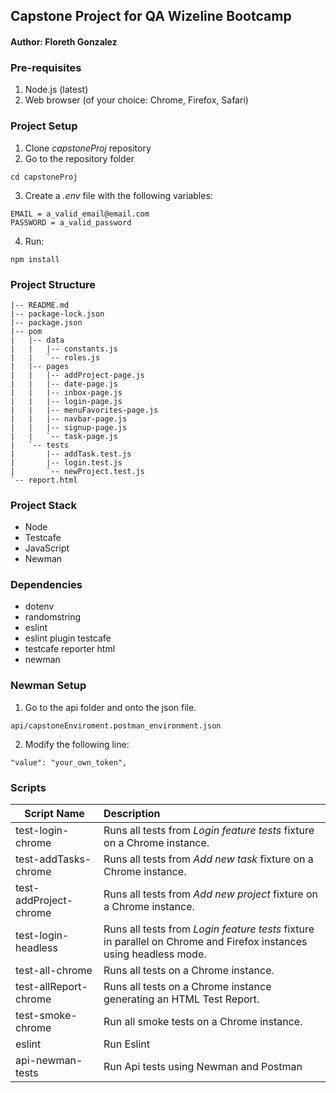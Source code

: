 ## Capstone Project for QA Wizeline Bootcamp
#### Author: Floreth Gonzalez

### Pre-requisites
1. Node.js (latest)
2. Web browser (of your choice: Chrome, Firefox, Safari)

### Project Setup
1. Clone *capstoneProj* repository
2. Go to the repository folder 
```
cd capstoneProj
```
3. Create a *.env* file with the following variables:
```
EMAIL = a_valid_email@email.com
PASSWORD = a_valid_password
```
4. Run:
```
npm install
```
### Project Structure
```
|-- README.md
|-- package-lock.json
|-- package.json
|-- pom
|   |-- data
|   |   |-- constants.js
|   |   `-- roles.js
|   |-- pages
|   |   |-- addProject-page.js
|   |   |-- date-page.js
|   |   |-- inbox-page.js
|   |   |-- login-page.js
|   |   |-- menuFavorites-page.js
|   |   |-- navbar-page.js
|   |   |-- signup-page.js
|   |   `-- task-page.js
|   `-- tests
|       |-- addTask.test.js
|       |-- login.test.js
|       `-- newProject.test.js
`-- report.html
```

### Project Stack
- Node
- Testcafe
- JavaScript
- Newman

### Dependencies
- dotenv
- randomstring
- eslint
- eslint plugin testcafe
- testcafe reporter html
- newman

### Newman Setup
1. Go to the api folder and onto the json file.
```
api/capstoneEnviroment.postman_environment.json
```
2. Modify the following line:
```
"value": "your_own_token",
```

### Scripts
| Script Name|Description|
|----------|:-------------|
| test-login-chrome |Runs all tests from *Login feature tests* fixture on a Chrome instance.|
| test-addTasks-chrome |Runs all tests from *Add new task* fixture on a Chrome instance.|
|test-addProject-chrome|Runs all tests from *Add new project* fixture on a Chrome instance.|
|test-login-headless|Runs all tests from *Login feature tests* fixture in parallel on Chrome and Firefox instances using headless mode.|   
|test-all-chrome|Runs all tests on a Chrome instance.|  
|test-allReport-chrome|Runs all tests on a Chrome instance generating an HTML Test Report.|   
|test-smoke-chrome|Run all smoke tests on a Chrome instance.|  
|eslint| Run Eslint|
|api-newman-tests| Run Api tests using Newman and Postman|

